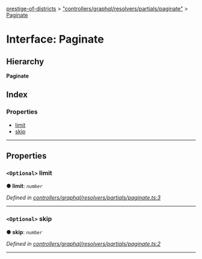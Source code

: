 [prestige-of-districts](../README.md) > ["controllers/graphql/resolvers/partials/paginate"](../modules/_controllers_graphql_resolvers_partials_paginate_.md) > [Paginate](../interfaces/_controllers_graphql_resolvers_partials_paginate_.paginate.md)

# Interface: Paginate

## Hierarchy

**Paginate**

## Index

### Properties

* [limit](_controllers_graphql_resolvers_partials_paginate_.paginate.md#limit)
* [skip](_controllers_graphql_resolvers_partials_paginate_.paginate.md#skip)

---

## Properties

<a id="limit"></a>

### `<Optional>` limit

**● limit**: *`number`*

*Defined in [controllers/graphql/resolvers/partials/paginate.ts:3](https://github.com/YarosJ/prestige-of-districts/blob/dea42b4/controllers/graphql/resolvers/partials/paginate.ts#L3)*

___
<a id="skip"></a>

### `<Optional>` skip

**● skip**: *`number`*

*Defined in [controllers/graphql/resolvers/partials/paginate.ts:2](https://github.com/YarosJ/prestige-of-districts/blob/dea42b4/controllers/graphql/resolvers/partials/paginate.ts#L2)*

___

